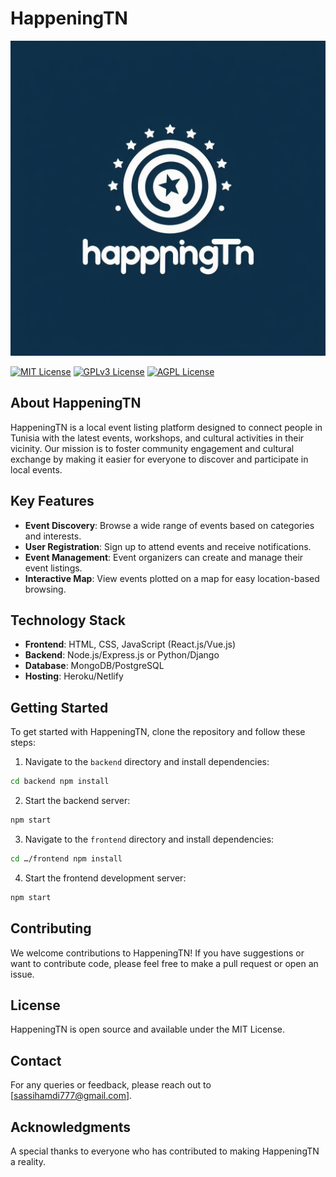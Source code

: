 # HappeningTN

![Logo](logo.jpeg)

[![MIT License](https://img.shields.io/badge/License-MIT-green.svg)](https://choosealicense.com/licenses/mit/)
[![GPLv3 License](https://img.shields.io/badge/License-GPL%20v3-yellow.svg)](https://opensource.org/licenses/)
[![AGPL License](https://img.shields.io/badge/license-AGPL-blue.svg)](http://www.gnu.org/licenses/agpl-3.0)

## About HappeningTN
HappeningTN is a local event listing platform designed to connect people in Tunisia with the latest events, workshops, and cultural activities in their vicinity. Our mission is to foster community engagement and cultural exchange by making it easier for everyone to discover and participate in local events.

## Key Features
- **Event Discovery**: Browse a wide range of events based on categories and interests.
- **User Registration**: Sign up to attend events and receive notifications.
- **Event Management**: Event organizers can create and manage their event listings.
- **Interactive Map**: View events plotted on a map for easy location-based browsing.

## Technology Stack
- **Frontend**: HTML, CSS, JavaScript (React.js/Vue.js)
- **Backend**: Node.js/Express.js or Python/Django
- **Database**: MongoDB/PostgreSQL
- **Hosting**: Heroku/Netlify

## Getting Started
To get started with HappeningTN, clone the repository and follow these steps:
1. Navigate to the `backend` directory and install dependencies:
```bash
cd backend npm install
```

2. Start the backend server:

```bash
npm start
```

3. Navigate to the `frontend` directory and install dependencies:
```bash
cd …/frontend npm install
```

4. Start the frontend development server:
```bash
npm start
```


## Contributing
We welcome contributions to HappeningTN! If you have suggestions or want to contribute code, please feel free to make a pull request or open an issue.

## License
HappeningTN is open source and available under the MIT License.

## Contact
For any queries or feedback, please reach out to [sassihamdi777@gmail.com].

## Acknowledgments
A special thanks to everyone who has contributed to making HappeningTN a reality.
 
